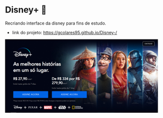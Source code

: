 # Disney+ 🌙
Recriando interface da disney para fins de estudo.

* link do projeto: https://gcolares95.github.io/Disney-/
<img src="projeto.png" alt="projeto"> 
